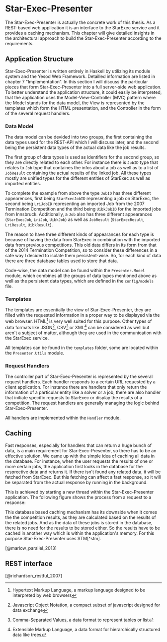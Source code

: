 # Star-Exec-Presenter

The Star-Exec-Presenter is actually the concrete work of this thesis. As a REST-based web application it is an interface to the StarExec service and it provides a caching mechanism. This chapter will give detailed insights in the architectural approach to build the Star-Exec-Presenter according to the requirements.

## Application Structure

Star-Exec-Presenter is written entirely in Haskell by utilizing its module system and the Yesod Web Framework. Detailled information are listed in chapter 7 "Implementation". In this section I will discuss the particular pieces that form Star-Exec-Presenter into a full server-side web application. To better understand the application structure, it could easily be interpreted, that the application uses the Model-View-Controller (MVC) pattern where the Model stands for the data model, the View is represented by the templates which form the HTML presentation, and the Controller in the form of the several request handlers.

### Data Model

The data model can be devided into two groups, the first containing the data types used for the REST-API which I will discuss later, and the second being the persistent data types of the actual data like the job results.

The first group of data types is used as identifiers for the second group, so they are directly related to each other. For instance there is `JobID` type that relates to  `Job` type that containes the infos about a job as well as to a list of `JobResult` containing the actual results of the linked job. All these types mostly are unified types for the different entities of StarExec as well as imported entities.

To complete the example from above the type `JobID` has three different appearences, first being `StarExecJobID` representing a job on StarExec, the second being `LriJobID` representing an imported Job from the 2007 Termination Competition and the third being `UibkJobID` for the imported jobs from Innsbruck. Additionally, a `Job` also has three different appearances (`StarExecJob`, `LriJob`, `UibkJob`) as well as `JobResult` (`StarExecResult`, `LriResult`, `UibkResult`).

<!-- Insert figure to illustrate the dependencies -->

The reason to have three different kinds of appearances for each type is because of having the data from StarExec in combination with the imported data from previous competitions. This old data differs in its form from that of the 2014 Termination Competition, so to consider these differences in a safe way I decided to isolate them persistent-wise. So, for each kind of data there are three database tables used to store that data.

Code-wise, the data model can be found within the `Presenter.Model` module, which combines all the groups of data types mentioned above as well as the persistent data types, which are defined in the `config/models` file.

### Templates

The templates are essentially the view of Star-Exec-Presenter, they are filled with the requested information in a proper way to be displayed via the web browser. HTML[^html] is very well suited for this purpose. Other types of data formats like JSON[^json], CSV[^csv] or XML[^xml] can be considered as well but aren't a subject of matter, although they are used in the communication with the StarExec service.

[^html]: Hypertext Markup Language, a markup language designed to be interpreted by web browsers
[^json]: Javascript Object Notation, a compact subset of javascript designed for data exchange
[^csv]: Comma-Separated Values, a data format to represent tables or list
[^xml]: Extensible Markup Language, a data format for hierarchically structured data like trees

All templates can be found in the `templates` folder, some are located within the `Presenter.Utils` module.

### Request Handlers

The controller part of Star-Exec-Presenter is represented by the several request handlers. Each handler responds to a certain URL requested by a client application. For instance there are handlers that only return the information of a particular entity like a solver or a job, there are also handler that initiate specific requests to StarExec or display the results of a competition. The request handlers are generally managing the logic behind Star-Exec-Presenter.

All handlers are implemented within the `Handler` module.

## Caching

Fast responses, especially for handlers that can return a huge bunch of data, is a main requirement for Star-Exec-Presenter, so there has to be an effective solution. We came up with the simple idea of caching all data in the database. For instance, when the user requests the results of one or more certain jobs, the application first looks in the database for the resprective data and returns it. If there isn't found any related data, it will be fetched from StarExec. But this fetching can affect a fast response, so it will be separated from the actual response by running in the background.

This is achieved by starting a new thread within the Star-Exec-Presenter application. The following figure shows the process from a request to a response:

<!-- Insert figure to illustrate communication with StarExec including the caching mechanism -->

This database based caching mechanism has its downside when it comes the the competition results, as they are calculated based on the results of the related jobs. And as the data of these jobs is stored in the database, there is no need for the results to be stored either. So the results have to be cached in another way which is within the application's memory. For this purpose Star-Exec-Presenter uses STM[^stm].

[@marlow_parallel_2013]

## REST interface

<!-- (list all routes and their handler) -->

[@richardson_restful_2007]
